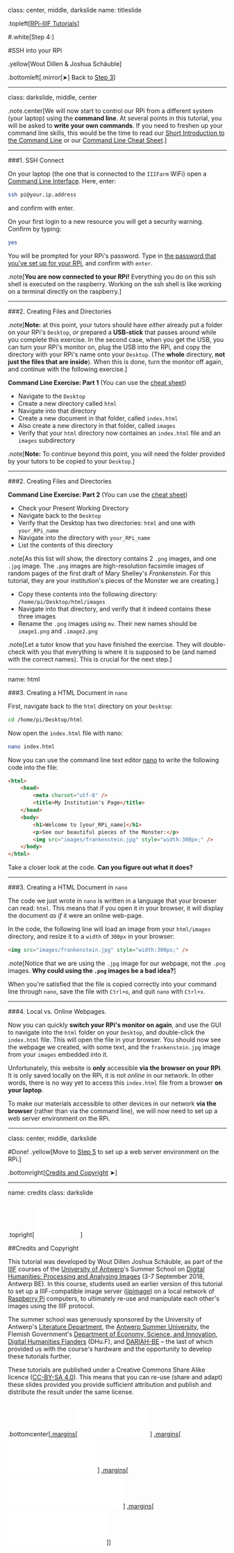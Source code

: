 class: center, middle, darkslide
name: titleslide

.topleft[[RPi-IIIF Tutorials](index.html)] 

#.white[Step 4:]

#SSH into your RPi

.yellow[Wout Dillen & Joshua Schäuble]

.bottomleft[.mirror[&#10148;] Back to [Step 3](step3.html)]

---

class: darkslide, middle, center

.note.center[We will now start to control our RPi from a different system (your laptop) using the **command line**. At several points in this tutorial, you will be asked to **write your own commands**. If you need to freshen up your command line skills, this would be the time to read our [Short Introduction to the Command Line](commandline.html) or our [Command Line Cheat Sheet](cheat.html).]

---

###1. SSH Connect

On your laptop (the one that is connected to the `IIIFarm` WiFi) open a [Command Line Interface](commandline.html#what). Here, enter:

```bash
ssh pi@your.ip.address
```

and confirm with enter.

On your first login to a new resource you will get a security warning. Confirm by typing:
```bash
yes
```

You will be prompted for your RPi's password. Type in [the password that you've set up for your RPi](step2.html#pw), and confirm with `enter`.


.note[**You are now connected to your RPi!** Everything you do on this ssh shell is executed on the raspberry. Working on the ssh shell is like working on a terminal directly on the raspberry.]

---

###2. Creating Files and Directories

.note[**Note:** at this point, your tutors should have _either_ already put a folder on your RPi's `Desktop`, _or_ prepared a **USB-stick** that passes around while you complete this exercise. In the second case, when you get the USB, you can turn your RPi's monitor on, plug the USB into the RPi, and copy the directory with your RPi's name onto your `Desktop`. (The **whole** directory, **not just the files that are inside**). When this is done, turn the monitor off again, and continue with the following exercise.]

**Command Line Exercise: Part 1** (You can use the [cheat sheet](cheat.html#toc))
* Navigate to the `Desktop` 
* Create a new directory called `html`
* Navigate into that directory
* Create a new document in that folder, called `index.html`
* Also create a new directory in that folder, called `images`
* Verify that your `html` directory now containes an `index.html` file and an `images` subdirectory


.note[**Note:** To continue beyond this point, you will need the folder provided by your tutors to be copied to your `Desktop`.]

---

###2. Creating Files and Directories

**Command Line Exercise: Part 2** (You can use the [cheat sheet](cheat.html#toc))

* Check your Present Working Directory
* Navigate back to the `Desktop`
* Verify that the Desktop has two directories: `html` and one with `your_RPi_name`
* Navigate into the directory with `your_RPi_name`
* List the contents of this directory

.note[As this list will show, the directory contains 2 `.png` images, and one `.jpg` image. The `.png` images are high-resolution facsimile images of random pages of the first draft of Mary Shelley's _Frankenstein_. For this tutorial, they are your institution's pieces of the Monster we are creating.] 

* Copy these contents into the following directory: `/home/pi/Desktop/html/images`
* Navigate into that directory, and verify that it indeed contains these three images
* Rename the `.png` images using `mv`. Their new names should be `image1.png` and `.image2.png`

.note[Let a tutor know that you have finished the exercise. They will double-check with you that everything is where it is supposed to be (and named with the correct names). This is crucial for the next step.]


---

name: html

###3. Creating a HTML Document in `nano`

First, navigate back to the `html` directory on your `Desktop`:

```bash
cd /home/pi/Desktop/html
```

Now open the `index.html` file with nano:

```bash
nano index.html
```

Now you can use the command line text editor [nano](step3.html#nano) to write the following code into the file:

```html
<html>
    <head>
        <meta charset="utf-8" />
        <title>My Institution's Page</title>
    </head>
    <body>
        <h1>Welcome to [your_RPi_name]</h1>
        <p>See our beautiful pieces of the Monster:</p>
        <img src="images/frankenstein.jpg" style="width:300px;" />
    </body>
</html>
```

Take a closer look at the code. **Can you figure out what it does?**

---

###3. Creating a HTML Document in `nano`

The code we just wrote  in `nano` is written in a language that your browser can read: `html`. This means that if you open it in your browser, it will display the document _as if_ it were an online web-page. 

In the code, the following line will load an image from your `html/images` directory, and resize it to a `width` of `300px` in your browser:

```html        
<img src="images/frankenstein.jpg" style="width:300px;" />
```

.note[Notice that we are using the `.jpg` image for our webpage, not the `.png` images. **Why could using the `.png` images be a bad idea?**]

When you're satisfied that the file is copied correctly into your command line through `nano`, save the file with `Ctrl+o`, and quit `nano` with `Ctrl+x`.

---

###4. Local vs. Online Webpages.

Now you can quickly **switch your RPi's monitor on again**, and use the GUI to navigate into the `html` folder on your `Desktop`, and double-click the `index.html` file. This will open the file in your browser. You should now see the webpage we created, with some text, and the `frankenstein.jpg` image from your `images` embedded into it.

Unfortunately, this website is **only** accessible **via the browser on your RPi**. It is only saved locally on the RPi, it is not _online_ in our network. In other words, there is no way yet to access this `index.html` file from a browser **on your laptop**.

To make our materials accessible to other devices in our network **via the browser** (rather than via the command line), we will now need to set up a web server environment on the RPi. 

---
class: center, middle, darkslide

#Done!
.yellow[Move to [Step 5](step5.html) to set up a web server environment on the RPi.]

.bottomright[[Credits and Copyright](#credits) &#10148;]

---

name: credits
class: darkslide

.topright[[![UAntwerpen](img/logos/ua.svg)](https://www.uantwerpen.be/)]

##Credits and Copyright

This tutorial was developed by Wout Dillen Joshua Schäuble, as part of the [IIIF](https://iiif.io) courses of the [University of Antwerp](https://www.uantwerpen.be/)'s Summer School on [Digital Humanities: Processing and Analysing Images](https://www.uantwerpen.be/en/summer-schools/digital-humanities--/) (3-7 September 2018, Antwerp BE). In this course, students used an earlier version of this tutorial to set up a IIIF-compatible image server ([iipimage](http://iipimage.sourceforge.net)) on a local network of [Raspberry Pi](https://www.raspberrypi.org) computers, to ultimately re-use and manipulate each other's images using the IIIF protocol. 

The summer school was generously sponsored by the University of Antwerp's [Literature Department](https://www.uantwerpen.be/en/faculties/faculty-of-arts/research-and-valoris/departments/department-of-literature/), the [Antwerp Summer University](https://www.uantwerpen.be/en/education/international/international-students/antwerp-summer-university/), the Flemish Government's [Department of Economy, Science, and Innovation](https://www.ewi-vlaanderen.be), [Digital Humanities Flanders](http://uahost.uantwerpen.be/platformdh/index.php/dhu-f/) (DHu.F), and [DARIAH-BE](http://be.dariah.eu) – the last of which provided us with the course's hardware and the opportunity to develop these tutorials further. 

These tutorials are published under a Creative Commons Share Alike licence ([CC-BY-SA 4.0](https://creativecommons.org/licenses/by-sa/4.0/)). This means that you can re-use (share and adapt) these slides provided you provide sufficient attribution and publish and distribute the result under the same license.

.bottomcenter[[.margins[![Digital Humanities Flanders](img/logos/dhuf.svg)]](http://uahost.uantwerpen.be/platformdh/index.php/dhu-f/) [.margins[![ewi-vlaanderen](img/logos/ewi.svg)]](https://www.ewi-vlaanderen.be) [.margins[![DARIAH-BE](img/logos/dariah.svg)]](http://be.dariah.eu) [.margins[![CC-BY-SA 4.0](img/logos/ccbysa.svg)]](https://creativecommons.org/licenses/by-sa/4.0/)]